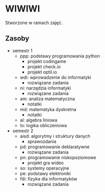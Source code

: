 # WIWIWI

Stworzone w ramach zajęć.

## Zasoby

- semestr 1
  - ppp: podstawy programowania python
    - projekt codingame
    - projekt check.io
    - projekt optil.io
  - wdi: wprowadzenie do informatyki
    - rozwiązane zadania
  - ni: narzędzia informatyki
    - rozwiązane zadania
  - am: analiza matematyczna
    - notatki
  - md: matematyka dyskretna
    - notatki
  - al: algebra liniowa
  - lo: logika obliczeniowa
- semestr 2
  - aisd: algorytmy i struktury danych
    - sprawozdania
  - pd: programowanie deklaratywne
    - rozwiązane zadania
  - pn: programowanie niskopoziomowe
    - projekt gra wideo
  - so: systemy operacyjne
  - pe: podstawy elektroniki
  - fdi: fizyka dla informatyków
    - rozwiązane zadania
